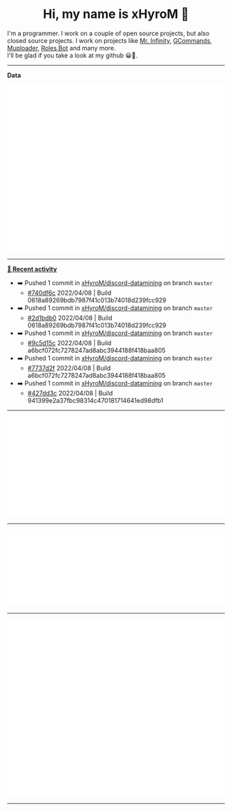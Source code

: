 <p align="center">
    <!-- <img src="https://avatars.githubusercontent.com/u/56601352" width="192" alt="hyro's pfp" /> -->
    <h1 align="center">Hi, my name is xHyroM 👋</h1>
</p>

I'm a programmer. I work on a couple of open source projects, but also closed source projects. I work on projects like [Mr. Infinity](https://discord.com/oauth2/authorize?client_id=720321585625694239&scope=bot%20applications.commands&permissions=8&redirect_uri=https://blobs.gq/imanager&prompt=consent&response_type=code), [GCommands](https://github.com/Garlic-Team/GCommands), [Muploader](https://github.com/xHyroM/Muploder), [Roles Bot](https://github.com/xHyroM/roles-bot) and many more.  
I'll be glad if you take a look at my github 😀👀.

___
**Data**

<img src="https://github.com/xHyroM/xHyroM/blob/master/.cache/base.svg">

___

**[📰 Recent activity](https://github.com/xHyroM)**
* ➡️ Pushed 1 commit in [xHyroM/discord-datamining](https://github.com/xHyroM/discord-datamining) on branch `master`
  * [#740df6c](https://github.com/xHyroM/discord-datamining/commit/740df6c) 2022/04/08 | Build 0618a89269bdb7987f41c013b74018d239fcc929
* ➡️ Pushed 1 commit in [xHyroM/discord-datamining](https://github.com/xHyroM/discord-datamining) on branch `master`
  * [#2d1bdb0](https://github.com/xHyroM/discord-datamining/commit/2d1bdb0) 2022/04/08 | Build 0618a89269bdb7987f41c013b74018d239fcc929
* ➡️ Pushed 1 commit in [xHyroM/discord-datamining](https://github.com/xHyroM/discord-datamining) on branch `master`
  * [#9c5d15c](https://github.com/xHyroM/discord-datamining/commit/9c5d15c) 2022/04/08 | Build a6bcf072fc7278247ad8abc3944188f418baa805
* ➡️ Pushed 1 commit in [xHyroM/discord-datamining](https://github.com/xHyroM/discord-datamining) on branch `master`
  * [#7737d2f](https://github.com/xHyroM/discord-datamining/commit/7737d2f) 2022/04/08 | Build a6bcf072fc7278247ad8abc3944188f418baa805
* ➡️ Pushed 1 commit in [xHyroM/discord-datamining](https://github.com/xHyroM/discord-datamining) on branch `master`
  * [#427dd3c](https://github.com/xHyroM/discord-datamining/commit/427dd3c) 2022/04/08 | Build 941399e2a37fbc98314c470181714641ed98dfb1


___

<img src="https://github.com/xHyroM/xHyroM/blob/master/.cache/isocalendar.svg">

___

<img src="https://github.com/xHyroM/xHyroM/blob/master/.cache/languages.svg">

___

<img src="https://github.com/xHyroM/xHyroM/blob/master/.cache/achievements.svg">

___
